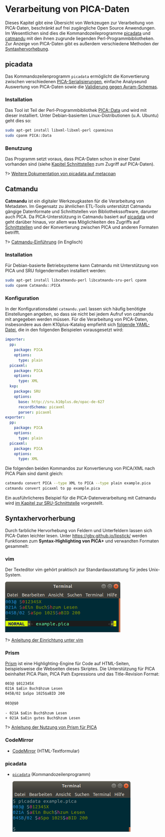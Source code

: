 # Verarbeitung von PICA-Daten

Dieses Kapitel gibt eine Übersicht von Werkzeugen zur Verarbeitung von PICA-Daten, beschränkt auf frei zugängliche Open Source Anwendungen. Im Wesentlichen sind dies die Kommandozeileprogramme [picadata] und [catmandu] mit den ihnen zugrunde liegenden Perl-Programmbibliotheken. Zur Anzeige von PICA-Daten gibt es außerdem verschiedene Methoden der [Syntaxhervorhebung](#syntaxhervorhebung).

[picadata]: #picadata
[catmandu]: #catmandu

## picadata

Das Kommandozeilenprogramm `picadata` ermöglicht die Konvertierung zwischen verschiedenen [PICA-Serialisierungen](formate?id=serialisierungen), einfache Analyseund Auswertung von PICA-Daten sowie die [Validierung gegen Avram-Schemas](formate?id=avram-schemas).

### Installation

Das Tool ist Teil der Perl-Programmbibliothek [PICA::Data](https://metacpan.org/release/PICA-Data) und wird mit dieser installiert. Unter Debian-basierten Linux-Distributionen (u.A. Ubuntu) geht dies so:

~~~bash
sudo apt-get install libxml-libxml-perl cpanminus
sudo cpanm PICA::Data
~~~

### Benutzung

Das Programm setzt voraus, dass PICA-Daten schon in einer Datei vorhanden sind (siehe [Kapitel Schnittstellen](schnittstellen) zum Zugriff auf PICA-Daten).

?> [Weitere Dokumentation von picadata auf metacpan](https://metacpan.org/pod/picadata)

## Catmandu

**Catmandu** ist ein digitaler Werkzeugkasten für die Verarbeitung von Metadaten. Im Gegensatz zu ähnlichen ETL-Tools unterstützt Catmandu gängige Datenformate und Schnittstellen von Bibliothekssoftware, darunter auch PICA. Da PICA-Unterstützung in Catmandu basiert auf [picadata] und geht darüber hinaus, vor allem was Möglichkeiten des Zugriffs auf [Schnittstellen](schnittstellen) und der Konvertierung zwischen PICA und anderen Formaten betrifft.

?> [Catmandu-Einführung](https://metacpan.org/pod/Catmandu::Introduction) (in Englisch)

### Installation

Für Debian-basierte Betriebsysteme kann Catmandu mit Unterstützung von PICA und SRU folgendermaßen installiert werden:

~~~bash
sudo apt-get install libcatmandu-perl libcatmandu-sru-perl cpanm
sudo cpanm Catmandu::PICA
~~~

### Konfiguration

In der Konfigurationsdatei `catmandu.yaml` lassen sich häufig benötigte Einstellungen angeben, so dass sie nicht bei jedem Aufruf von catmandu mit angegeben werden müssen. Für die Verarbeitung von PICA-Daten, insbesondere aus dem K10plus-Katalog empfiehlt sich [folgende YAML-Datei](catmandu.yaml), die in den folgenden Beispielen vorausgesetzt wird:

~~~yaml
importer:
  pp:
    package: PICA
    options:
      type: plain
  picaxml:
    package: PICA
    options:
      type: XML
  kxp:
    package: SRU
    options:
      base: http://sru.k10plus.de/opac-de-627
      recordSchema: picaxml
      parser: picaxml
exporter:
  pp:
    package: PICA
    options:
      type: plain
  picaxml:
    package: PICA
    options:
      type: XML
~~~

Die folgenden beiden Kommandos zur Konvertierung von PICA/XML nach PICA Plain sind damit gleich:

~~~bash
catmandu convert PICA --type XML to PICA --type plain example.pica
catmandu convert picaxml to pp example.pica
~~~

Ein ausführlicheres Beispiel für die PICA-Datenverarbeitung mit Catmandu wird [im Kapitel zur SRU-Schnittstelle](schnittstellen?id=SRU) vorgestellt.

## Syntaxhervorherbung

Durch farbliche Hervorhebung von Feldern und Unterfeldern lassen sich PICA-Daten leichter lesen. Unter <https://gbv.github.io/lipstick/> werden Funktionen zum **Syntax-Highlighting von PICA+** und verwandten Formaten gesammelt:

### vim

Der Texteditor vim gehört praktisch zur Standardausstattung für jedes Unix-System.

  ![Screenshot PICA Syntax-Highlighting unter vim](img/screenshot-vim.png)

?> [Anleitung der Einrichtung unter vim](https://gbv.github.io/lipstick/vim/)

### Prism

[Prism](https://prismjs.com) ist eine Highlighting-Engine für Code auf HTML-Seiten, beispielsweise die Webseiten dieses Skriptes. Die Unterstützung für PICA beinhaltet PICA Plain, PICA Path Expressions und das Title-Revision Format:

~~~pica
003@ $012345X
021A $aEin Buch$hzum Lesen
045B/02 $aSpo 1025$aBID 200

003@$0

- 021A $aEin Buch$hzum Lesen
+ 021A $aEin gutes Buch$hzum Lesen
~~~

?> [Anleitung der Nutzung von Prism für PICA](https://gbv.github.io/lipstick/prism/)

### CodeMirror

* [CodeMirror](https://gbv.github.io/lipstick/codemirror/) (HTML-Textformular)

### picadata

* [`picadata`](#picadata) (Kommandozeilenprogramm)

  ![Screenshot PICA Syntax-Highlighting mit picadata](img/screenshot-picadata.png)
